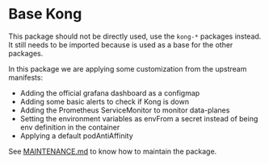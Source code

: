 # Base Kong

This package should not be directly used, use the `kong-*` packages instead. It still needs to be imported because is used as
a base for the other packages.

In this package we are applying some customization from the upstream manifests:

- Adding the official grafana dashboard as a configmap
- Adding some basic alerts to check if Kong is down
- Adding the Prometheus ServiceMonitor to monitor data-planes
- Setting the environment variables as envFrom a secret instead of being env definition in the container
- Applying a default podAntiAffinity

See [MAINTENANCE.md](MAINTENANCE.md) to know how to maintain the package.